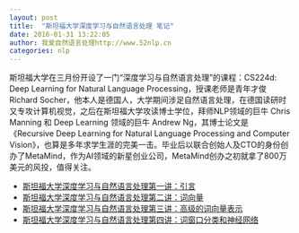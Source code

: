 ```yaml
---
layout: post
title:  "斯坦福大学深度学习与自然语言处理 笔记"
date: 2016-01-31 13:22:05
author: 我爱自然语言处理http://www.52nlp.cn
categories: nlp
---
```


斯坦福大学在三月份开设了一门“深度学习与自然语言处理”的课程：CS224d: Deep Learning for Natural Language Processing，授课老师是青年才俊 Richard Socher，他本人是德国人，大学期间涉足自然语言处理，在德国读研时又专攻计算机视觉，之后在斯坦福大学攻读博士学位，拜师NLP领域的巨牛 Chris Manning 和 Deep Learning 领域的巨牛 Andrew Ng，其博士论文是《Recursive Deep Learning for Natural Language Processing and Computer Vision》，也算是多年求学生涯的完美一击。毕业后以联合创始人及CTO的身份创办了MetaMind，作为AI领域的新星创业公司，MetaMind创办之初就拿了800万美元的风投，值得关注。

 - [斯坦福大学深度学习与自然语言处理第一讲：引言](http://www.52nlp.cn/%E6%96%AF%E5%9D%A6%E7%A6%8F%E5%A4%A7%E5%AD%A6%E6%B7%B1%E5%BA%A6%E5%AD%A6%E4%B9%A0%E4%B8%8E%E8%87%AA%E7%84%B6%E8%AF%AD%E8%A8%80%E5%A4%84%E7%90%86%E7%AC%AC%E4%B8%80%E8%AE%B2%E5%BC%95%E8%A8%80)
 - [斯坦福大学深度学习与自然语言处理第二讲：词向量](http://www.52nlp.cn/%E6%96%AF%E5%9D%A6%E7%A6%8F%E5%A4%A7%E5%AD%A6%E6%B7%B1%E5%BA%A6%E5%AD%A6%E4%B9%A0%E4%B8%8E%E8%87%AA%E7%84%B6%E8%AF%AD%E8%A8%80%E5%A4%84%E7%90%86%E7%AC%AC%E4%BA%8C%E8%AE%B2%E8%AF%8D%E5%90%91%E9%87%8F)
 - [斯坦福大学深度学习与自然语言处理第三讲：高级的词向量表示](http://www.52nlp.cn/%E6%96%AF%E5%9D%A6%E7%A6%8F%E6%B7%B1%E5%BA%A6%E5%AD%A6%E4%B9%A0%E4%B8%8E%E8%87%AA%E7%84%B6%E8%AF%AD%E8%A8%80%E5%A4%84%E7%90%86%E9%AB%98%E7%BA%A7%E7%9A%84%E8%AF%8D%E5%90%91%E9%87%8F%E8%A1%A8%E7%A4%BA)
 - [斯坦福大学深度学习与自然语言处理第四讲：词窗口分类和神经网络](http://www.52nlp.cn/%E6%96%AF%E5%9D%A6%E7%A6%8F%E6%B7%B1%E5%BA%A6%E5%AD%A6%E4%B9%A0%E4%B8%8Enlp%E7%AC%AC%E5%9B%9B%E8%AE%B2%E8%AF%8D%E7%AA%97%E5%8F%A3%E5%88%86%E7%B1%BB%E5%92%8C%E7%A5%9E%E7%BB%8F%E7%BD%91%E7%BB%9C)
